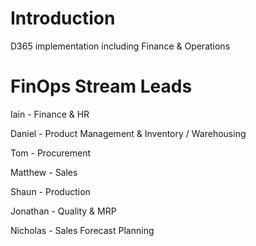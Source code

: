 # Introduction 
D365 implementation including Finance & Operations


# FinOps Stream Leads

Iain - Finance & HR

Daniel - Product Management & Inventory / Warehousing

Tom - Procurement

Matthew - Sales

Shaun - Production

Jonathan - Quality & MRP

Nicholas - Sales Forecast Planning


